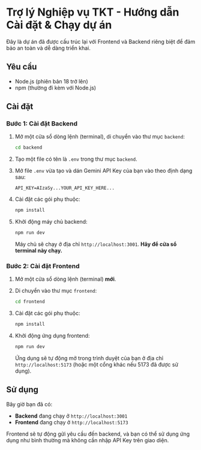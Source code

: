 # Trợ lý Nghiệp vụ TKT - Hướng dẫn Cài đặt & Chạy dự án

Đây là dự án đã được cấu trúc lại với Frontend và Backend riêng biệt để đảm bảo an toàn và dễ dàng triển khai.

## Yêu cầu

-   Node.js (phiên bản 18 trở lên)
-   npm (thường đi kèm với Node.js)

## Cài đặt

### Bước 1: Cài đặt Backend

1.  Mở một cửa sổ dòng lệnh (terminal), di chuyển vào thư mục `backend`:
    ```bash
    cd backend
    ```

2.  Tạo một file có tên là `.env` trong thư mục `backend`.

3.  Mở file `.env` vừa tạo và dán Gemini API Key của bạn vào theo định dạng sau:
    ```
    API_KEY=AIzaSy...YOUR_API_KEY_HERE...
    ```

4.  Cài đặt các gói phụ thuộc:
    ```bash
    npm install
    ```

5.  Khởi động máy chủ backend:
    ```bash
    npm run dev
    ```

    Máy chủ sẽ chạy ở địa chỉ `http://localhost:3001`. **Hãy để cửa sổ terminal này chạy.**

### Bước 2: Cài đặt Frontend

1.  Mở một cửa sổ dòng lệnh (terminal) **mới**.
2.  Di chuyển vào thư mục `frontend`:
    ```bash
    cd frontend
    ```

3.  Cài đặt các gói phụ thuộc:
    ```bash
    npm install
    ```

4.  Khởi động ứng dụng frontend:
    ```bash
    npm run dev
    ```

    Ứng dụng sẽ tự động mở trong trình duyệt của bạn ở địa chỉ `http://localhost:5173` (hoặc một cổng khác nếu 5173 đã được sử dụng).

## Sử dụng

Bây giờ bạn đã có:
-   **Backend** đang chạy ở `http://localhost:3001`
-   **Frontend** đang chạy ở `http://localhost:5173`

Frontend sẽ tự động gửi yêu cầu đến backend, và bạn có thể sử dụng ứng dụng như bình thường mà không cần nhập API Key trên giao diện.